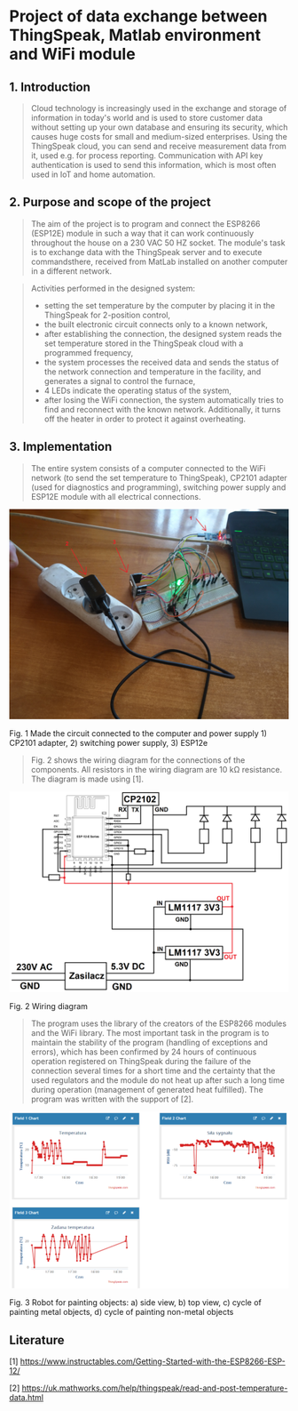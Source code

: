 # Project of data exchange between ThingSpeak, Matlab environment and WiFi module

## 1. Introduction

> Cloud technology is increasingly used in the exchange and storage of information in today's world and is used to store customer data without setting up your own database and ensuring its security, which causes huge costs for small and medium-sized enterprises. Using the ThingSpeak cloud, you can send and receive measurement data from it, used e.g. for process reporting. Communication with API key authentication is used to send this information, which is most often used in IoT and home automation.

## 2. Purpose and scope of the project

> The aim of the project is to program and connect the ESP8266 (ESP12E) module in such a way that it can work continuously throughout the house on a 230 VAC 50 HZ socket. The module's task is to exchange data with the ThingSpeak server and to execute commandsthere, received from MatLab installed on another computer in a different network.

> Activities performed in the designed system:
>
> - setting the set temperature by the computer by placing it in the ThingSpeak for 2-position control,
> - the built electronic circuit connects only to a known network,
> - after establishing the connection, the designed system reads the set temperature stored in the ThingSpeak cloud with a programmed frequency,
> - the system processes the received data and sends the status of the network connection and temperature in the facility, and generates a signal to control the furnace,
> - 4 LEDs indicate the operating status of the system,
> - after losing the WiFi connection, the system automatically tries to find and reconnect with the known network. Additionally, it turns off the heater in order to protect it against overheating.

## 3. Implementation

> The entire system consists of a computer connected to the WiFi network (to send the set temperature to ThingSpeak), CP2101 adapter (used for diagnostics and programming), switching power supply and ESP12E module with all electrical connections.

![Complete photo of system](https://github.com/SMATEO49/Arduino-ESP12e/blob/master/readmefiles/realView.jpg?raw=true)<figcaption>Fig. 1 Made the circuit connected to the computer and power supply 1) CP2101 adapter, 2) switching power supply, 3) ESP12e</figcaption>

> Fig. 2 shows the wiring diagram for the connections of the components. All resistors in the wiring diagram are 10 kΩ resistance. The diagram is made using [1].

![Wiring diagram](https://github.com/SMATEO49/Arduino-ESP12e/blob/master/readmefiles/electric.png?raw=true)<figcaption>Fig. 2 Wiring diagram</figcaption>

> The program uses the library of the creators of the ESP8266 modules and the WiFi library. The most important task in the program is to maintain the stability of the program (handling of exceptions and errors), which has been confirmed by 24 hours of continuous operation registered on ThingSpeak during the failure of the connection several times for a short time and the certainty that the used regulators and the module do not heat up after such a long time during operation (management of generated heat fulfilled). The program was written with the support of [2].

![TS schreenshot](https://github.com/SMATEO49/Arduino-ESP12e/blob/master/readmefiles/TSscr.png?raw=true)<figcaption>Fig. 3 Robot for painting objects: a) side view, b) top view, c) cycle of painting metal objects, d) cycle of painting non-metal objects</figcaption>

## Literature

[1] https://www.instructables.com/Getting-Started-with-the-ESP8266-ESP-12/

[2] https://uk.mathworks.com/help/thingspeak/read-and-post-temperature-data.html
